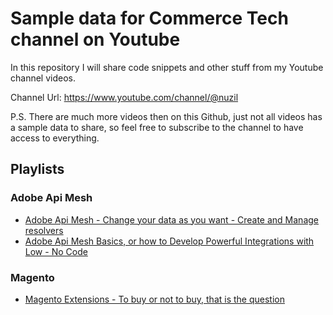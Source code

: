 # Sample data for Commerce Tech channel on Youtube

In this repository I will share code snippets and other stuff from my Youtube channel videos.

Channel Url: https://www.youtube.com/channel/@nuzil

P.S. There are much more videos then on this Github, just not all videos has a sample data to share, so feel free to subscribe to the channel to have access to everything.

## Playlists

### Adobe Api Mesh

* [Adobe Api Mesh - Change your data as you want - Create and Manage resolvers](https://www.youtube.com/watch?v=XhkJ5bZBFN4)
* [Adobe Api Mesh Basics, or how to Develop Powerful Integrations with Low - No Code](https://www.youtube.com/watch?v=AbBt8vNcdkk)

### Magento

* [Magento Extensions - To buy or not to buy, that is the question](https://www.youtube.com/watch?v=GH89NFwdYZA)